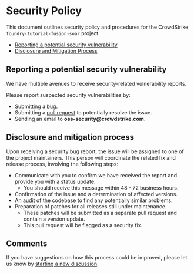 # Security Policy

This document outlines security policy and procedures for the CrowdStrike `foundry-tutorial-fusion-soar` project.

+ [Reporting a potential security vulnerability](#reporting-a-potential-security-vulnerability)
+ [Disclosure and Mitigation Process](#disclosure-and-mitigation-process)

## Reporting a potential security vulnerability

We have multiple avenues to receive security-related vulnerability reports.

Please report suspected security vulnerabilities by:

+ Submitting a [bug](https://github.com/CrowdStrike/foundry-tutorial-fusion-soar).
+ Submitting a [pull request](https://github.com/CrowdStrike/foundry-tutorial-fusion-soar/pulls) to potentially resolve the issue.
+ Sending an email to __oss-security@crowdstrike.com__.

## Disclosure and mitigation process

Upon receiving a security bug report, the issue will be assigned to one of the project maintainers. This person will coordinate the related fix and release process, involving the following steps:
+ Communicate with you to confirm we have received the report and provide you with a status update.
    - You should receive this message within 48 - 72 business hours.
+ Confirmation of the issue and a determination of affected versions.
+ An audit of the codebase to find any potentially similar problems.
+ Preparation of patches for all releases still under maintenance.
    - These patches will be submitted as a separate pull request and contain a version update.
    - This pull request will be flagged as a security fix.

## Comments

If you have suggestions on how this process could be improved, please let us know by [starting a new discussion](https://github.com/CrowdStrike/foundry-tutorial-fusion-soar/discussions).

